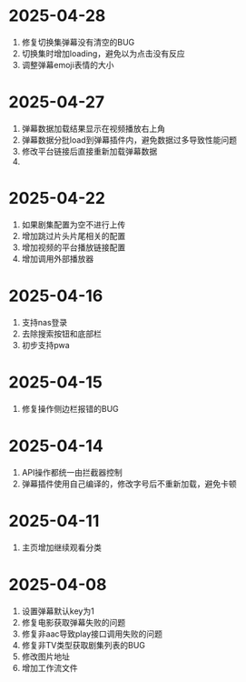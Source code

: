 # 2025-04-28
1. 修复切换集弹幕没有清空的BUG
2. 切换集时增加loading，避免以为点击没有反应
3. 调整弹幕emoji表情的大小
# 2025-04-27
1. 弹幕数据加载结果显示在视频播放右上角
2. 弹幕数据分批load到弹幕插件内，避免数据过多导致性能问题
3. 修改平台链接后直接重新加载弹幕数据
4. 

# 2025-04-22
1. 如果剧集配置为空不进行上传
2. 增加跳过片头片尾相关的配置
3. 增加视频的平台播放链接配置
4. 增加调用外部播放器

# 2025-04-16
1. 支持nas登录
2. 去除搜索按钮和底部栏
3. 初步支持pwa

# 2025-04-15
1. 修复操作侧边栏报错的BUG

# 2025-04-14
1. API操作都统一由拦截器控制
2. 弹幕插件使用自己编译的，修改字号后不重新加载，避免卡顿

# 2025-04-11
1. 主页增加继续观看分类

# 2025-04-08
1. 设置弹幕默认key为1
2. 修复电影获取弹幕失败的问题
3. 修复非aac导致play接口调用失败的问题
4. 修复非TV类型获取剧集列表的BUG
5. 修改图片地址
6. 增加工作流文件
